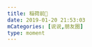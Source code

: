 ```yaml
---
title: 稲荷前🚃
date: 2019-01-20 21:53:03
mCategories: [说说,朋友圈]
type: moment
---
```


<div id="pics-20190120215303"></div>

<script src="/lib/moment/pics.js"></script>
<script>
var data = [
    {"link": "2019-01-20_000000.jpeg", "type": "shuoshuo"}
];
picsRender(data, "pics-20190120215303");
</script>
